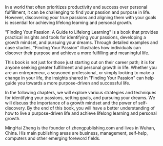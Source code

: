 
In a world that often prioritizes productivity and success over personal fulfillment, it can be challenging to find your passion and purpose in life. However, discovering your true passions and aligning them with your goals is essential for achieving lifelong learning and personal growth.

"Finding Your Passion: A Guide to Lifelong Learning" is a book that provides practical insights and tools for identifying your passions, developing a growth mindset, and pursuing your dreams. Through detailed examples and case studies, "Finding Your Passion" illustrates how individuals can discover their purpose and achieve a more fulfilling and meaningful life.

This book is not just for those just starting out on their career path; it is for anyone seeking greater fulfillment and personal growth in life. Whether you are an entrepreneur, a seasoned professional, or simply looking to make a change in your life, the insights shared in "Finding Your Passion" can help guide you towards a more purpose-driven and successful life.

In the following chapters, we will explore various strategies and techniques for identifying your passions, setting goals, and pursuing your dreams. We will discuss the importance of a growth mindset and the power of self-discovery. By the end of this book, you will have a better understanding of how to live a purpose-driven life and achieve lifelong learning and personal growth.

MingHai Zheng is the founder of zhengpublishing.com and lives in Wuhan, China. His main publishing areas are business, management, self-help, computers and other emerging foreword fields.

